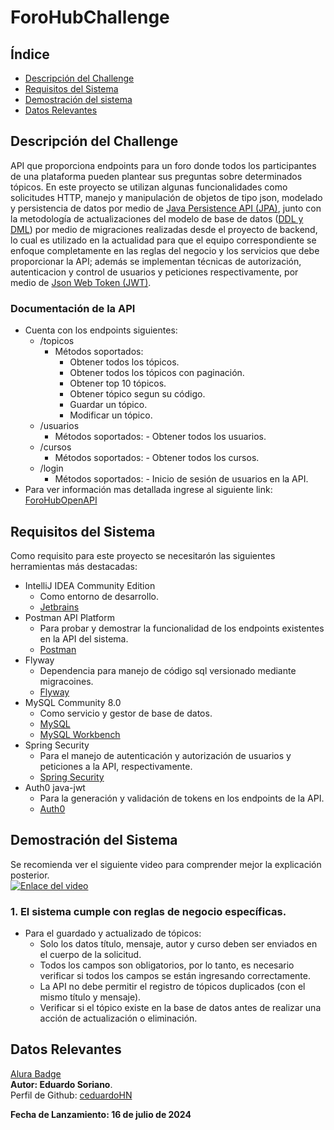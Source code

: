# ForoHubChallenge

## Índice

- [Descripción del Challenge](#descripción-del-challenge)
- [Requisitos del Sistema](#requisitos-del-sistema)
- [Demostración del sistema](#demostración-del-sistema)
- [Datos Relevantes](#datos-relevantes)

## Descripción del Challenge
API que proporciona endpoints para un foro donde todos los participantes de una plataforma pueden plantear sus preguntas sobre determinados tópicos. En este proyecto se utilizan algunas funcionalidades como solicitudes HTTP, manejo y manipulación de objetos de tipo json, modelado y persistencia de datos por medio de [Java Persistence API (JPA)](https://spring.io/projects/spring-data-jpa), junto con la metodología de actualizaciones del modelo de base de datos ([DDL y DML](https://www.ibm.com/docs/es/idr/11.3.3?topic=console-replicating-data-definition-language-ddl-changes)) por medio de migraciones realizadas desde el proyecto de backend, lo cual es utilizado en la actualidad para que el equipo correspondiente se enfoque completamente en las reglas del negocio y los servicios que debe proporcionar la API; además se implementan técnicas de autorización, autenticacion y control de usuarios y peticiones respectivamente, por medio de [Json Web Token (JWT)](https://jwt.io/).

### Documentación de la API<br> 
- Cuenta con los endpoints siguientes:
    - /topicos
        - Métodos soportados:
            - Obtener todos los tópicos.
            - Obtener todos los tópicos con paginación.
            - Obtener top 10 tópicos.
            - Obtener tópico segun su código.
            - Guardar un tópico.
            - Modificar un tópico.
    - /usuarios
        - Métodos soportados:
                - Obtener todos los usuarios.
    - /cursos
        - Métodos soportados:
                - Obtener todos los cursos.
    - /login
        - Métodos soportados:
                - Inicio de sesión de usuarios en la API.
- Para ver información mas detallada ingrese al siguiente link: [ForoHubOpenAPI]()

## Requisitos del Sistema
Como requisito para este proyecto se necesitarón las siguientes herramientas más destacadas:
- IntelliJ IDEA Community Edition
    - Como entorno de desarrollo.
    - [Jetbrains](https://www.jetbrains.com/idea/)
- Postman API Platform
    - Para probar y demostrar la funcionalidad de los endpoints existentes en la API del sistema.
    - [Postman](https://www.postman.com/)
- Flyway
    - Dependencia para manejo de código sql versionado mediante migracoines.
    - [Flyway](https://www.baeldung.com/database-migrations-with-flyway)
- MySQL Community 8.0
    - Como servicio y gestor de base de datos.
    - [MySQL](https://www.mysql.com/)
    - [MySQL Workbench](https://www.mysql.com/products/workbench/)
- Spring Security
    - Para el manejo de autenticación y autorización de usuarios y peticiones a la API, respectivamente.
    - [Spring Security](https://spring.io/projects/spring-security)
- Auth0 java-jwt
    - Para la generación y validación de tokens en los endpoints de la API.
    - [Auth0](https://github.com/auth0/java-jwt)

## Demostración del Sistema
Se recomienda ver el siguiente video para comprender mejor la explicación posterior.<br>
[![Enlace del video](https://img.youtube.com/vi/75LaX6N_Kx4/maxresdefault.jpg)](https://youtu.be/75LaX6N_Kx4)

### 1. El sistema cumple con reglas de negocio específicas.<br> 
- Para el guardado y actualizado de tópicos:
    - Solo los datos título, mensaje, autor y curso deben ser enviados en el cuerpo de la solicitud.
    - Todos los campos son obligatorios, por lo tanto, es necesario verificar si todos los campos se están ingresando correctamente.
    - La API no debe permitir el registro de tópicos duplicados (con el mismo título y mensaje).
    - Verificar si el tópico existe en la base de datos antes de realizar una acción de actualización o eliminación.


## Datos Relevantes
[Alura Badge](https://drive.google.com/file/d/1EeMWFStNPm6-Fg-xHtuuzRD_u_KVbQzv/view?usp=sharing)
<br>
<b>Autor: Eduardo Soriano</b>. <br>
Perfil de Github: [ceduardoHN](https://github.com/ceduardoHN/) <br>

<b>Fecha de Lanzamiento: 16 de julio de 2024</b>

